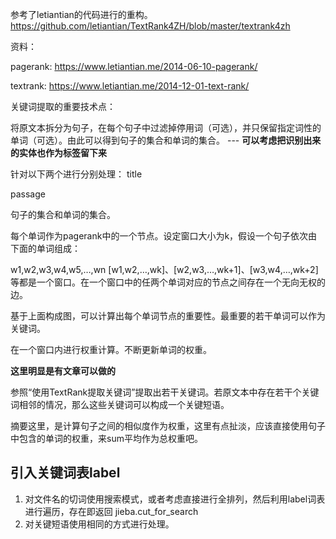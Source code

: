 参考了letiantian的代码进行的重构。
https://github.com/letiantian/TextRank4ZH/blob/master/textrank4zh

资料：

pagerank: https://www.letiantian.me/2014-06-10-pagerank/

textrank: https://www.letiantian.me/2014-12-01-text-rank/

关键词提取的重要技术点：

将原文本拆分为句子，在每个句子中过滤掉停用词（可选），并只保留指定词性的单词（可选）。由此可以得到句子的集合和单词的集合。 --- **可以考虑把识别出来的实体也作为标签留下来**

针对以下两个进行分别处理：
title

passage

句子的集合和单词的集合。

每个单词作为pagerank中的一个节点。设定窗口大小为k，假设一个句子依次由下面的单词组成：

w1,w2,w3,w4,w5,…,wn
[w1,w2,…,wk]、[w2,w3,…,wk+1]、[w3,w4,…,wk+2]等都是一个窗口。在一个窗口中的任两个单词对应的节点之间存在一个无向无权的边。

基于上面构成图，可以计算出每个单词节点的重要性。最重要的若干单词可以作为关键词。

在一个窗口内进行权重计算。不断更新单词的权重。

**这里明显是有文章可以做的**

参照“使用TextRank提取关键词”提取出若干关键词。若原文本中存在若干个关键词相邻的情况，那么这些关键词可以构成一个关键短语。

摘要这里，是计算句子之间的相似度作为权重，这里有点扯淡，应该直接使用句子中包含的单词的权重，来sum平均作为总权重吧。

## 引入关键词表label

1. 对文件名的切词使用搜索模式，或者考虑直接进行全排列，然后利用label词表进行遍历，存在即返回
jieba.cut_for_search
2. 对关键短语使用相同的方式进行处理。
